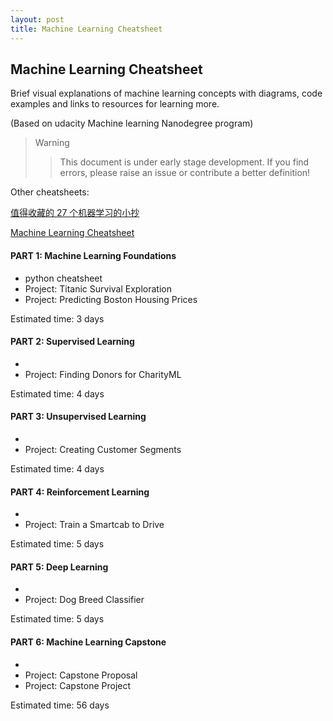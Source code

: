 ```yaml
---
layout: post
title: Machine Learning Cheatsheet
---
```


## Machine Learning Cheatsheet
Brief visual explanations of machine learning concepts with diagrams, code examples and links to resources for learning more.

(Based on udacity Machine learning Nanodegree program)

>Warning
>>This document is under early stage development. If you find errors, please raise an issue or contribute a better definition!

Other cheatsheets:

[值得收藏的 27 个机器学习的小抄](https://zhuanlan.zhihu.com/p/28467910)

[Machine Learning Cheatsheet](http://ml-cheatsheet.readthedocs.io/en/latest/)



#### PART 1: Machine Learning Foundations
- python cheatsheet
- Project: Titanic Survival Exploration
- Project: Predicting Boston Housing Prices

Estimated time: 3 days

#### PART 2: Supervised Learning
-
- Project: Finding Donors for CharityML

Estimated time: 4 days


#### PART 3: Unsupervised Learning
-
- Project: Creating Customer Segments

Estimated time: 4 days


#### PART 4: Reinforcement Learning
-
- Project: Train a Smartcab to Drive

Estimated time: 5 days


#### PART 5: Deep Learning
-
- Project: Dog Breed Classifier

Estimated time: 5 days

#### PART 6: Machine Learning Capstone
-
- Project: Capstone Proposal
- Project: Capstone Project

Estimated time: 56 days
